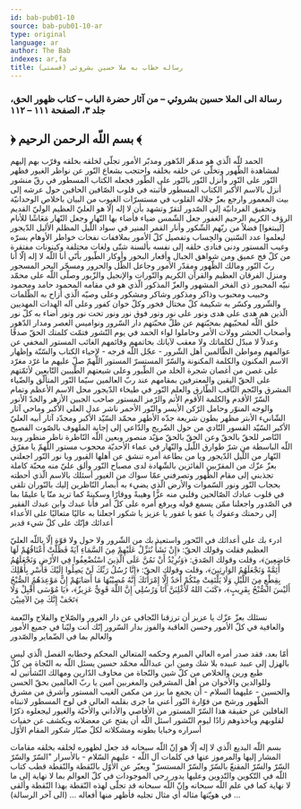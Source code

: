 ```yaml
---
id: bab-pub01-10
source: bab-pub01-10-ar
type: original
language: ar
author: The Bab
indexes: ar,fa
title: رساله خطاب به ملا حسين بشروئى (قسمتى)
---
```

### رسالة الى الملا حسين بشروئي – من آثار حضرة الباب – كتاب ظهور الحق، جلد ۳، الصفحة ۱۱۱ – ۱۱۲

## ﴿ بسم اللّه الرحمن الرحيم ﴾

الحمد للّه الّذي هو مدهّر الدّهور ومدبّر الأمور تجلّى لخلقه بخلقه وقرّب بهم إليهم لمشاهدة الظّهور وتخلّى عن خلقه بخلقه واحتجب بشعاع النّور عن نواظر الغيور فظهر النّور على النّور وأنزل النّور بالنّور على الطّور فجعله الكتاب المسطور في رقّ منشور أنزل بالاسم الأكبر الكتاب المسطور فأثبته في قلوب الصّافين الحافين حول عرشه إلى بيت المعمور وارجع بعزّ جلاله القلوب في مستسرّات الغيوب من البيان باخلاص الوحدانيّة وتحقيق الفردانيّة إلى الصّدور لتقرّ وتشهد بأن لا إله إلّا هو العليّ العظيم الوليّ القديم الرؤف الكريم الرحيم الغفور جعل الشّمس ضياء فأضاء بها النّهار وجعل النّهار مَعَاشًا للأنام \[ليبتغوا\] فضلاً من ربّهم الشّكور وأنار القمر المنير في سواد اللّيل المظلم الأليل الدّيجور ليعلموا عدد السّنين والحِساب وتفصيل كلّ الأمور بملاففات نفحات خواطر الأوهام بسرّه وغيب المستور ودنى فنادى خلقه إلى نفسه بألسنة شتّى ولغات مختلفة وكينونات مفتقرة من كلّ فج عميق ومن شواهق الجبال وأقعار البحور وأوكار الطّيور بأنّي أنا اللّه لا إله إلّا أنا ربّ النّور ومالك الظّهور ومقدّر الأمور وجاعل الظّل والحرور ومسجّر البحر المسجور ومنزل الفرقان العظيم والقرآن الكريم والتّورات والإنجيل والزّبور وصلّى اللّه على محمّد نبيّه المحبور ذي الفخر المشهور والعزّ المذكور الّذي هو في مقامه المحمود حامد ومحمود وحبيب ومحبوب وذاكر ومذكور وشاكر ومشكور وعلى وصيّه الّذي أزاح به الظّلمات والشّرور وكسّر به شكيمة كلّ مختال فخور وكلّ خوان كفور وعلى آله الهدات المهديين الّذين هم هدى على هدى ونور على نور ونور فوق نور ونور تحت نور ونور أضاء به كلّ نور خلق اللّه لمحبّيهم بمحبّتهم عن ظلّ محبّتهم دار السّرور ونواميس العصر ومدار الدّهور وأصحاب الحشر وولات الأمر وحاملوا لواء الحمد في يوم النّشور فتمّت كلمتك الحقّ صدقًا وعدلاً لا مبدّل لكلماتك ولا معقب لآياتك بخاتمهم وقائمهم الغائب المستور المخفي عن عوالمهم ومواطن الظّالمين أهل الشّرور - عجّل اللّه فرجه - لإحياء الكتاب والسّنّة وإظهار الاسم المكنون والكلمة المكنونة والسّرّ المستسرّ المستور اللّهمّ صلّ عليهم ما غرّد مغرّد على غصن من أغصان شجرة الخلد من الطّيور وعلى شيعتهم الطّيبين التّابعين لأئمّتهم على الحقّ اليقين والمعترفين بمقامهم عند ربّ العالمين سيّما النّور المتألّق والضّياء المشرق والنّجم الثّاقب الطّارق والعلم النّور في طيخاء الدّيجور محل الاسم الأعظم وتمام السّرّ الأقدم والكلمة الأقوم الأتم والرّمز المستور صاحب الجبين الأزهر والخدّ الأنور والوجه المنوّر وحامل الرّكن الأيسر والنّور الأحمر ناشر عدل العلي الأكبر وماحي آثار الشّانيء الأبتر مظهر بطون شريعة جدّه الأطهر محمّد السّيّد الأكبر ومجدّد آثار أبيه العليّ الأكبر السّيّد القسور النّادي من حول الضّريج والدّاعي إلى إجابة الملهوف بالصّوت الفصيح النّاصر للحقّ بالحقّ وعن الحقّ بالحقّ مؤيّد منصور وبعين اللّه النّاظرة ناظر منظور وبيد اللّه الباسطة من شرّ طوارق اللّيل والنّهار في عماء الأحديّة محجوب مستور اللّهمّ يا مفرّق النّهار من اللّيل الدّيجور ويا من بطاعة أمره تنشق عن أهلها القبور ويا نور النّور اجعلني بعزّ عزّك من المقرّبين الفائزين بالشّهادة لدى مصباح النّور وألق عليّ منه محبّة كاملة تجذبني إلى مقام الظّهور وتصرفني عمّا سواك من الغيور أسئلك بالاسم الّذي أحطته بحجاب النّور ونور السّموات والأرض الّذي يضيء به أبصار النّاظرين إليك بالنّوران تلقى في قلوب عبادك الصّالحين وقلبي منه عزًّا وهيبةً ووقارًا وسكينةً كما تريد منّا يا عليمًا بما في الصّدور واجعلنا ممّن يسمع قوله ويرفع أمره على كلّ أمر فأنا عبدك وابن عبدك الفقير إلى رحمتك وعفوك يا عفو يا غفور يا عزيز يا شكور اجعلنا به عاليًا متعاليًا على الأعداء أعدائك فإنّك على كلّ شيء قدير

ادرء بك على أعدائك في النّحور واستعيذ بك من الشّرور ولا حول ولا قوّة إلّا باللّه العليّ العظيم فقلت وقولك الحقّ: ﴿إِنْ نَشَأْ نُنَزِّلْ عَلَيْهِمْ مِنَ السَّمَاءِ آيَةً فَظَلَّتْ أَعْنَاقُهُمْ لَهَا خَاضِعِينَ﴾، وقلت وقولك الصّدق: ﴿وَنُرِيْدُ أَنْ نَمُنَّ عَلَى الَّذِينَ اسْتُضْعِفُوا فِي الأَرْضِ وَنَجْعَلَهُمُ أَئِمَّةً وَنَجْعَلَهُمُ الوَارِثِينَ﴾، وقلت وقولك الحقّ: ﴿إِنَّا رُسُلُ رَبِّكَ لَنْ يَصِلُوا إِلَيْكَ فَأَسْرِ بِأَهْلِكَ بِقِطْعٍ مِنَ اللَّيْلِ وَلَا يَلْتَفِتْ مِنْكُمْ أَحَدٌ إِلَّا إِمْرَأَتَكَ إِنَّهُ مُصِيْبُهَا مَا أَصَابَهُمْ إِنَّ مَوْعِدَهُمُ الصُّبْحُ أَلَيْسَ الصُّبْحُ بِقَرِيبٍ﴾، ﴿كَتَبَ اللهُ لَأَغْلِبَنَّ أَنَا وَرُسُلِي إِنَّ اللّهَ قَوِيٌّ عَزِيزٌ﴾، ﴿يَا مُوْسَى أَقْبِلْ وَلَا تَخَفْ إِنَّكَ مِنَ الآمِنِيْنَ﴾

نسئلك بعزّ عزّك يا عزيز أن ترزقنا التّجافي عن دار الغرور والصّلاح والفلاح والنّعمة والعافية في كلّ الأمور وحسن العاقبة والفوز بدار السّرور إنّك أنت وليّنا في جميع الأمور والعالم بما في الضّماير والصّدور

أمّا بعد، فقد صدر أمره العالي المبرم وحكمه المتعالي المحكم وخطابه الفصل الّذي ليس بالهزل إلى عبيد عبيده بلا شك ومين ابن عبداللّه محمّد حسين يسئل اللّه به النّجاة من كلّ طبع ورين والخلاص من كلّ شين والنّجاة من مخاوف الدّارين ومهالك النّشأتين له وللوالدين والأخوان من أهل المشرقين والمغربين آمين يا ربّ العالمين بحقّ الحسن والحسين - عليهما السلام - أن يجمع ما برز من مكمن الغيب المستور وأشرق من مشرق الظّهور ورشح من فوّارة النّور أعني ما جرى بقلمه العالي في لوح المسطور لانبتاه الغافلين عن حقيقة هذا السّرّ المستور من الأقاصي والأداني والأحبّة والغيور ليجعلوه ذكرًا لقلوبهم ويأخذوهم زادًا ليوم النّشور اسئل اللّه أن يفتح عن معضلاته ويكشف عن خفيات أسراره وخبايا بطونه ومشكلاته لكلّ صبّار شكور المقام الأوّل

بسم اللّه البديع الّذي لا إله إلّا هو إنّ اللّه سبحانه قد جعل لظهوره لخلقه بخلقه مقامات المشار إليها والمرموز عنها في كلمات آل اللّه - عليهم السّلام - بالأسرار "السّرّ والسّرّ السّرّ والسّرّ المقنعّ بالسّرّ والسّرّ المستسرّ" ويعبّر عن الأوّل بالنّقطة والنّقطة قطب كتاب اللّه في التّكوين والتّدوين وعليها يدور رحى الموجودات في كلّ العوالم بما لا نهاية إلى ما لا نهاية كما في علم اللّه سبحانه وإنّ اللّه سبحانه قد تجلّى لهذه النّقطة بهذا النّقطة وألقى في هويّتها مثاله أي مثال تجليه فأظهر منها أفعاله ... (الى آخر الرسالة) ...